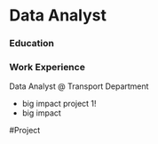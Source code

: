 # Data Analyst

### Education
### Work Experience
Data Analyst @ Transport Department
- big impact project 1!
- big impact

#Project
